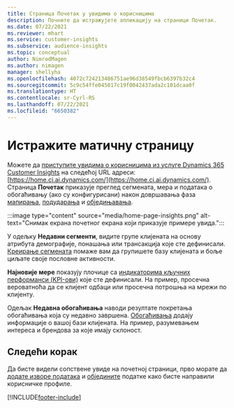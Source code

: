 ```yaml
---
title: Страница Почетак у увидима о корисницима
description: Почните да истражујете апликацију на страници Почетак.
ms.date: 07/22/2021
ms.reviewer: mhart
ms.service: customer-insights
ms.subservice: audience-insights
ms.topic: conceptual
author: NimrodMagen
ms.author: nimagen
manager: shellyha
ms.openlocfilehash: 4072c724213486751ae96d38549fbcb6397b32c4
ms.sourcegitcommit: 5c9c54ffe045017c19f0042437ada2c101dcaa0f
ms.translationtype: HT
ms.contentlocale: sr-Cyrl-RS
ms.lasthandoff: 07/22/2021
ms.locfileid: "6650382"
---
```

# <a name="explore-the-home-page"></a>Истражите матичну страницу

Можете да [приступите увидима о корисницима из услуге Dynamics 365 Customer Insights](https://home.ci.ai.dynamics.com/) на следећој URL адреси: [https://home.ci.ai.dynamics.com/](https://home.ci.ai.dynamics.com/).
Страница **Почетак** приказује преглед сегмената, мера и података о обогаћивању (ако су конфигурисани) након довршавања фаза [мапирања](map-entities.md), [подударања](match-entities.md) и [обједињавања](merge-entities.md).

:::image type="content" source="media/home-page-insights.png" alt-text="Снимак екрана почетног екрана који приказује примере увида.":::

У одељку **Недавни сегменти**, видите групе клијената на основу атрибута демографије, понашања или трансакција које сте дефинисали. [Креирање сегмената](segments.md) помаже вам да групишете базу клијената и боље циљате своје пословне активности.

**Најновије мере** показују плочице са [индикаторима кључних перформанси (KPI-ови)](measures.md) које сте дефинисали. На пример, просечна вероватноћа да се клијент одбаци или просечна потрошња на мрежи по клијенту.

Одељак **Недавна обогаћивања** наводи резултате покретања обогаћивања која су недавно завршена. [Обогаћивања](enrichment-hub.md) додају информације о вашој бази клијената. На пример, разумевањем интереса и брендова за које имају склоност.

## <a name="next-step"></a>Следећи корак

Да бисте видели сопствене увиде на почетној страници, прво морате да [додате изворе података](data-sources.md) и [обједините](data-unification.md) податке како бисте направили корисничке профиле.

[!INCLUDE[footer-include](../includes/footer-banner.md)]